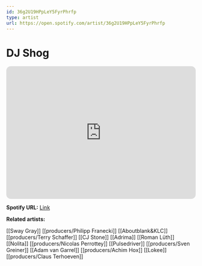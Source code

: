 ```yaml
---
id: 36g2U19HPpLeY5FyrPhrfp
type: artist
url: https://open.spotify.com/artist/36g2U19HPpLeY5FyrPhrfp
---
```

# DJ Shog

<iframe style="border-radius:12px" src="https://open.spotify.com/embed/artist/36g2U19HPpLeY5FyrPhrfp" width="100%" height="352" frameBorder="0" allowfullscreen="" allow="autoplay; clipboard-write; encrypted-media; fullscreen; picture-in-picture" loading="lazy"></iframe>

**Spotify URL:** [Link](https://open.spotify.com/artist/36g2U19HPpLeY5FyrPhrfp)

**Related artists:**

[[Sway Gray]]
[[producers/Philipp Franecki]]
[[Aboutblank&KLC]]
[[producers/Terry Schaffer]]
[[CJ Stone]]
[[Adrima]]
[[Roman Lüth]]
[[Nolita]]
[[producers/Nicolas Perrottey]]
[[Pulsedriver]]
[[producers/Sven Greiner]]
[[Adam van Garrel]]
[[producers/Achim Hox]]
[[Lokee]]
[[producers/Claus Terhoeven]]
